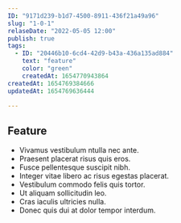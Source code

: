 ```yaml
---
ID: "9171d239-b1d7-4500-8911-436f21a49a96"
slug: "1-0-1"
relaseDate: "2022-05-05 12:00"
publish: true
tags:
  - ID: "20446b10-6cd4-42d9-b43a-436a135ad884"
    text: "feature"
    color: "green"
    createdAt: 1654770943864
createdAt: 1654769384666
updatedAt: 1654769636444

---
```

Feature
-----


*   Vivamus vestibulum ntulla nec ante.
*   Praesent placerat risus quis eros.
*   Fusce pellentesque suscipit nibh.
*   Integer vitae libero ac risus egestas placerat.
*   Vestibulum commodo felis quis tortor.
*   Ut aliquam sollicitudin leo.
*   Cras iaculis ultricies nulla.
*   Donec quis dui at dolor tempor interdum.